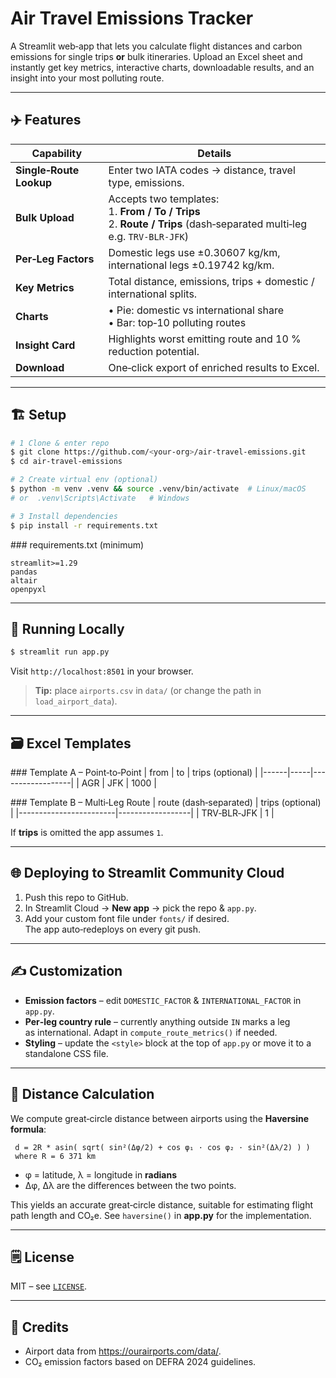 # Air Travel Emissions Tracker

A Streamlit web‑app that lets you calculate flight distances and carbon emissions for single trips **or** bulk itineraries. Upload an Excel sheet and instantly get key metrics, interactive charts, downloadable results, and an insight into your most polluting route.

---

## ✈️ Features

| Capability | Details |
|-------------|---------|
| **Single‑Route Lookup** | Enter two IATA codes → distance, travel type, emissions. |
| **Bulk Upload** | Accepts two templates: <br>1. **From / To / Trips** <br>2. **Route / Trips** (dash‑separated multi‑leg e.g. `TRV-BLR-JFK`) |
| **Per‑Leg Factors** | Domestic legs use ±0.30607 kg/km, international legs ±0.19742 kg/km. |
| **Key Metrics** | Total distance, emissions, trips + domestic / international splits. |
| **Charts** | • Pie: domestic vs international share  <br>• Bar: top‑10 polluting routes |
| **Insight Card** | Highlights worst emitting route and 10 % reduction potential. |
| **Download** | One‑click export of enriched results to Excel. |

---

## 🏗 Setup

```bash
# 1 Clone & enter repo
$ git clone https://github.com/<your‑org>/air‑travel‑emissions.git
$ cd air‑travel‑emissions

# 2 Create virtual env (optional)
$ python -m venv .venv && source .venv/bin/activate  # Linux/macOS
# or  .venv\Scripts\Activate   # Windows

# 3 Install dependencies
$ pip install -r requirements.txt
```

### requirements.txt (minimum)
```
streamlit>=1.29
pandas
altair
openpyxl
```

---

## 🚀 Running Locally

```bash
$ streamlit run app.py
```
Visit `http://localhost:8501` in your browser.

> **Tip:** place `airports.csv` in `data/` (or change the path in `load_airport_data`).

---

## 🗃 Excel Templates

### Template A – Point‑to‑Point
| from | to  | trips (optional) |
|------|-----|------------------|
| AGR  | JFK | 1000 |

### Template B – Multi‑Leg Route
| route (dash‑separated) | trips (optional) |
|------------------------|------------------|
| TRV‑BLR‑JFK            | 1 |

If **trips** is omitted the app assumes `1`.

---


## 🌐 Deploying to Streamlit Community Cloud
1. Push this repo to GitHub.  
2. In Streamlit Cloud → **New app** → pick the repo & `app.py`.  
3. Add your custom font file under `fonts/` if desired.  
The app auto‑redeploys on every git push.

---

## ✍️ Customization
* **Emission factors** – edit `DOMESTIC_FACTOR` & `INTERNATIONAL_FACTOR` in `app.py`.
* **Per‑leg country rule** – currently anything outside `IN` marks a leg as international. Adapt in `compute_route_metrics()` if needed.
* **Styling** – update the `<style>` block at the top of `app.py` or move it to a standalone CSS file.

---

## 📐 Distance Calculation
We compute great‑circle distance between airports using the **Haversine formula**:

```
 d = 2R * asin( sqrt( sin²(Δφ/2) + cos φ₁ · cos φ₂ · sin²(Δλ/2) ) )
 where R = 6 371 km
```

* φ = latitude, λ = longitude in **radians**  
* Δφ, Δλ are the differences between the two points.

This yields an accurate great‑circle distance, suitable for estimating flight path length and CO₂e. See `haversine()` in **app.py** for the implementation.

---

## 🗒 License
MIT – see [`LICENSE`](LICENSE).

---

## 🙏 Credits
* Airport data from https://ourairports.com/data/.
* CO₂ emission factors based on DEFRA 2024 guidelines.

